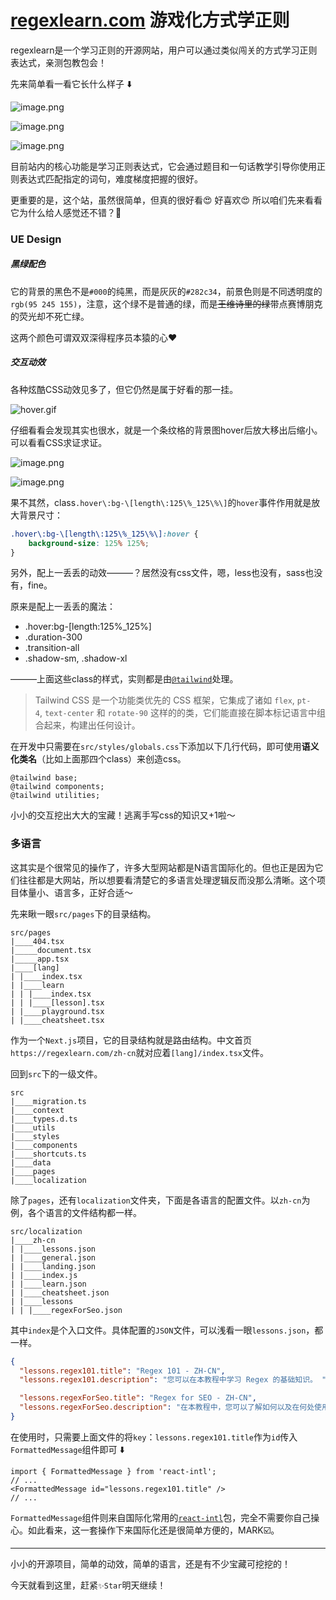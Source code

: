 # [regexlearn.com](regexlearn.com) 游戏化方式学正则

regexlearn是一个学习正则的开源网站，用户可以通过类似闯关的方式学习正则表达式，亲测包教包会！

先来简单看一看它长什么样子 ⬇️

![image.png](https://p6-juejin.byteimg.com/tos-cn-i-k3u1fbpfcp/057a7e97c9d4451d9f9a9bb2632f40b7~tplv-k3u1fbpfcp-watermark.image?)

![image.png](https://p6-juejin.byteimg.com/tos-cn-i-k3u1fbpfcp/3867f66a0a6d4636945cdaa73dd19123~tplv-k3u1fbpfcp-watermark.image?)

![image.png](https://p3-juejin.byteimg.com/tos-cn-i-k3u1fbpfcp/84645b443c754b398e5407451e6139f5~tplv-k3u1fbpfcp-watermark.image?)

目前站内的核心功能是学习正则表达式，它会通过题目和一句话教学引导你使用正则表达式匹配指定的词句，难度梯度把握的很好。

更重要的是，这个站，虽然很简单，但真的很好看😍 好喜欢😍 所以咱们先来看看它为什么给人感觉还不错？🤨

### UE Design

##### 黑绿配色

它的背景的黑色不是`#000`的纯黑，而是灰灰的`#282c34`，前景色则是不同透明度的`rgb(95 245 155)`，注意，这个绿不是普通的绿，而是~~王维诗里的绿~~带点赛博朋克的荧光却不死亡绿。

这两个颜色可谓双双深得程序员本猿的心❤️

##### 交互动效

各种炫酷CSS动效见多了，但它仍然是属于好看的那一挂。

![hover.gif](https://p1-juejin.byteimg.com/tos-cn-i-k3u1fbpfcp/b14b6450935e4e148fb8846f8de48b1f~tplv-k3u1fbpfcp-watermark.image?)

仔细看看会发现其实也很水，就是一个条纹格的背景图hover后放大移出后缩小。可以看看CSS求证求证。

![image.png](https://p9-juejin.byteimg.com/tos-cn-i-k3u1fbpfcp/19a5483f44544ccbbe66cf8c0ee224a5~tplv-k3u1fbpfcp-watermark.image?)

![image.png](https://p1-juejin.byteimg.com/tos-cn-i-k3u1fbpfcp/f1dad3d2e29f48dc88ac00dbcb3b97e3~tplv-k3u1fbpfcp-watermark.image?)

果不其然，class`.hover\:bg-\[length\:125\%_125\%\]`的`hover`事件作用就是放大背景尺寸：
```css
.hover\:bg-\[length\:125\%_125\%\]:hover {
    background-size: 125% 125%;
}
```

另外，配上一丢丢的动效———？居然没有css文件，嗯，less也没有，sass也没有，fine。

原来是配上一丢丢的魔法：
- .hover\:bg-\[length\:125\%_125\%\]
- .duration-300
- .transition-all
- .shadow-sm, .shadow-xl

———上面这些class的样式，实则都是由[`@tailwind`](https://www.tailwindcss.cn/)处理。

> Tailwind CSS 是一个功能类优先的 CSS 框架，它集成了诸如 `flex`, `pt-4`, `text-center` 和 `rotate-90` 这样的的类，它们能直接在脚本标记语言中组合起来，构建出任何设计。

在开发中只需要在`src/styles/globals.css`下添加以下几行代码，即可使用**语义化类名**（比如上面那四个class）来创造css。
```tsx
@tailwind base;
@tailwind components;
@tailwind utilities;
```

小小的交互挖出大大的宝藏！逃离手写css的知识又+1啦～

### 多语言

这其实是个很常见的操作了，许多大型网站都是N语言国际化的。但也正是因为它们往往都是大网站，所以想要看清楚它的多语言处理逻辑反而没那么清晰。这个项目体量小、语言多，正好合适～

先来瞅一眼`src/pages`下的目录结构。
```
src/pages
|____404.tsx
|_____document.tsx
|_____app.tsx
|____[lang]
| |____index.tsx
| |____learn
| | |____index.tsx
| | |____[lesson].tsx
| |____playground.tsx
| |____cheatsheet.tsx
```

作为一个`Next.js`项目，它的目录结构就是路由结构。中文首页`https://regexlearn.com/zh-cn`就对应着`[lang]/index.tsx`文件。

回到`src`下的一级文件。
```
src
|____migration.ts
|____context
|____types.d.ts
|____utils
|____styles
|____components
|____shortcuts.ts
|____data
|____pages
|____localization
```

除了`pages`，还有`localization`文件夹，下面是各语言的配置文件。以`zh-cn`为例，各个语言的文件结构都一样。
```
src/localization
|____zh-cn
| |____lessons.json
| |____general.json
| |____landing.json
| |____index.js
| |____learn.json
| |____cheatsheet.json
| |____lessons
| | |____regexForSeo.json
```

其中`index`是个入口文件。具体配置的`JSON`文件，可以浅看一眼`lessons.json`，都一样。
```json
{
  "lessons.regex101.title": "Regex 101 - ZH-CN",
  "lessons.regex101.description": "您可以在本教程中学习 Regex 的基础知识。 ",

  "lessons.regexForSeo.title": "Regex for SEO - ZH-CN",
  "lessons.regexForSeo.description": "在本教程中，您可以了解如何以及在何处使用 Regex 进行 SEO。"
}
```

在使用时，只需要上面文件的将`key`：`lessons.regex101.title`作为`id`传入`FormattedMessage`组件即可 ⬇️
```tsx
import { FormattedMessage } from 'react-intl';
// ...
<FormattedMessage id="lessons.regex101.title" />
// ...
```

`FormattedMessage`组件则来自国际化常用的[`react-intl`](https://react.i18next.com/)包，完全不需要你自己操心。如此看来，这一套操作下来国际化还是很简单方便的，MARK☑️。

---

小小的开源项目，简单的动效，简单的语言，还是有不少宝藏可挖挖的！

今天就看到这里，赶紧`✨Star`明天继续！

